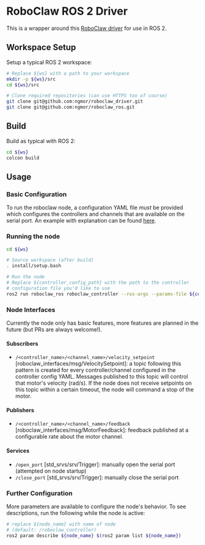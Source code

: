 # RoboClaw ROS 2 Driver
This is a wrapper around this [RoboClaw driver](https://github.com/ngmor/roboclaw_driver) for use in ROS 2.

## Workspace Setup
Setup a typical ROS 2 workspace:

```bash
# Replace ${ws} with a path to your workspace
mkdir -p ${ws}/src
cd ${ws}/src

# Clone required repositories (can use HTTPS too of course)
git clone git@github.com:ngmor/roboclaw_driver.git
git clone git@github.com:ngmor/roboclaw_ros.git
```

## Build
Build as typical with ROS 2:
```bash
cd ${ws}
colcon build
```

## Usage
### Basic Configuration
To run the roboclaw node, a configuration YAML file _must_ be provided which configures the controllers and channels that are available on the serial port. An example with explanation can be found [here](roboclaw_ros/config/controllers.yaml).

### Running the node
```bash
cd ${ws}

# Source workspace (after build)
. install/setup.bash

# Run the node
# Replace ${controller_config_path} with the path to the controller
# configuration file you'd like to use
ros2 run roboclaw_ros roboclaw_controller --ros-args --params-file ${controller_config_path}
```

### Node Interfaces
Currently the node only has basic features, more features are planned in the future (but PRs are always welcome!).

#### Subscribers
- `/<controller_name>/<channel_name>/velocity_setpoint` [roboclaw_interfaces/msg/VelocitySetpoint]: a topic following this pattern is created for every controller/channel configured in the controller config YAML. Messages published to this topic will control that motor's velocity (rad/s). If the node does not receive setpoints on this topic within a certain timeout, the node will command a stop of the motor.

#### Publishers
- `/<controller_name>/<channel_name>/feedback` [roboclaw_interfaces/msg/MotorFeedback]: feedback published at a configurable rate about the motor channel.

#### Services
- `/open_port` [std_srvs/srv/Trigger]: manually open the serial port (attempted on node startup)
- `/close_port` [std_srvs/srv/Trigger]: manually close the serial port

### Further Configuration
More parameters are available to configure the node's behavior. To see descriptions, run the following while the node is active:
```bash
# replace ${node_name} with name of node
# (default: /roboclaw_controller)
ros2 param describe ${node_name} $(ros2 param list ${node_name})
```